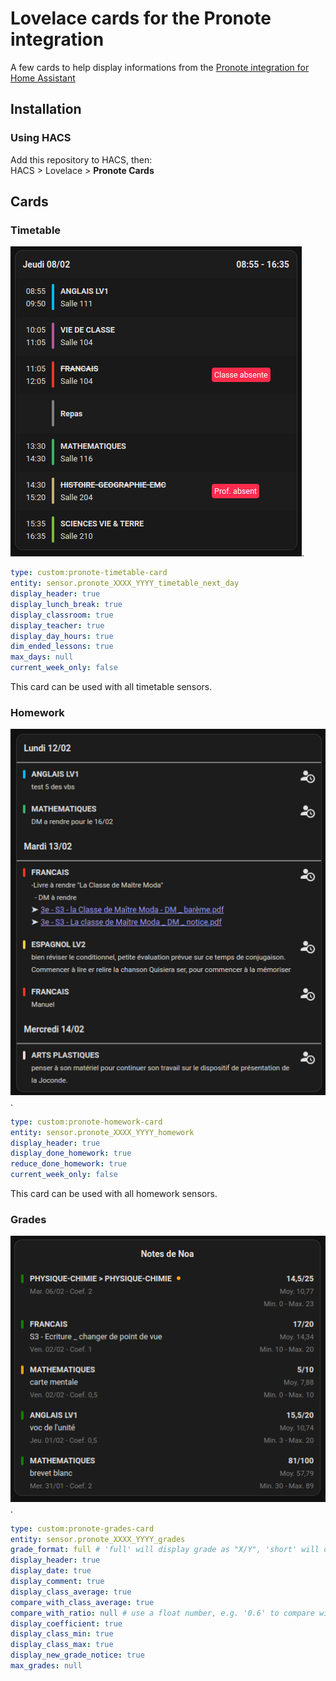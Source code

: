 # Lovelace cards for the Pronote integration

A few cards to help display informations from the [Pronote integration for Home Assistant](https://github.com/delphiki/hass-pronote)

## Installation

### Using HACS

Add this repository to HACS, then:  
HACS > Lovelace > **Pronote Cards**

## Cards

### Timetable
  
![Timetable card example](/doc/images/timetable-card.png "Timetable card example").  
  
```yaml
type: custom:pronote-timetable-card
entity: sensor.pronote_XXXX_YYYY_timetable_next_day
display_header: true
display_lunch_break: true
display_classroom: true
display_teacher: true
display_day_hours: true
dim_ended_lessons: true
max_days: null
current_week_only: false
```

This card can be used with all timetable sensors.

### Homework
  
![Homework card example](/doc/images/homework-card.png "Homework card example").
  
```yaml
type: custom:pronote-homework-card
entity: sensor.pronote_XXXX_YYYY_homework
display_header: true
display_done_homework: true
reduce_done_homework: true
current_week_only: false
```

This card can be used with all homework sensors.

### Grades
  
![Grades card example](/doc/images/grades-card.png "Grades card example").
  
```yaml
type: custom:pronote-grades-card
entity: sensor.pronote_XXXX_YYYY_grades
grade_format: full # 'full' will display grade as "X/Y", 'short' will display "X"
display_header: true
display_date: true
display_comment: true
display_class_average: true
compare_with_class_average: true
compare_with_ratio: null # use a float number, e.g. '0.6' to compare with the grade / out_of ratio
display_coefficient: true
display_class_min: true
display_class_max: true
display_new_grade_notice: true
max_grades: null
```
